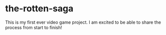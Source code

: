 # the-rotten-saga
This is my first ever video game project. I am excited to be able to share the process from start to finish!
